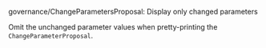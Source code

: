 governance/ChangeParametersProposal: Display only changed parameters

Omit the unchanged parameter values when pretty-printing the
`ChangeParameterProposal`.
